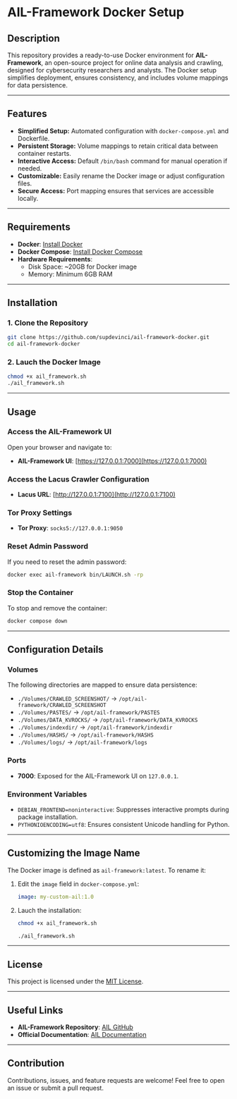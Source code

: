 
# AIL-Framework Docker Setup

## Description
This repository provides a ready-to-use Docker environment for **AIL-Framework**, an open-source project for online data analysis and crawling, designed for cybersecurity researchers and analysts. The Docker setup simplifies deployment, ensures consistency, and includes volume mappings for data persistence.

---

## Features
- **Simplified Setup:** Automated configuration with `docker-compose.yml` and Dockerfile.
- **Persistent Storage:** Volume mappings to retain critical data between container restarts.
- **Interactive Access:** Default `/bin/bash` command for manual operation if needed.
- **Customizable:** Easily rename the Docker image or adjust configuration files.
- **Secure Access:** Port mapping ensures that services are accessible locally.

---

## Requirements
- **Docker**: [Install Docker](https://docs.docker.com/get-docker/)
- **Docker Compose**: [Install Docker Compose](https://docs.docker.com/compose/install/)
- **Hardware Requirements**:
  - Disk Space: ~20GB for Docker image
  - Memory: Minimum 6GB RAM

---

## Installation

### 1. Clone the Repository
```bash
git clone https://github.com/supdevinci/ail-framework-docker.git
cd ail-framework-docker
```

### 2. Lauch the Docker Image
```bash
chmod +x ail_framework.sh
./ail_framework.sh
```

---

## Usage

### Access the AIL-Framework UI
Open your browser and navigate to:
- **AIL-Framework UI**: [https://127.0.0.1:7000](https://127.0.0.1:7000)

### Access the Lacus Crawler Configuration
- **Lacus URL**: [http://127.0.0.1:7100](http://127.0.0.1:7100)

### Tor Proxy Settings
- **Tor Proxy**: `socks5://127.0.0.1:9050`

### Reset Admin Password
If you need to reset the admin password:
```bash
docker exec ail-framework bin/LAUNCH.sh -rp
```

### Stop the Container
To stop and remove the container:
```bash
docker compose down
```

---

## Configuration Details

### Volumes
The following directories are mapped to ensure data persistence:
- `./Volumes/CRAWLED_SCREENSHOT/` → `/opt/ail-framework/CRAWLED_SCREENSHOT`
- `./Volumes/PASTES/` → `/opt/ail-framework/PASTES`
- `./Volumes/DATA_KVROCKS/` → `/opt/ail-framework/DATA_KVROCKS`
- `./Volumes/indexdir/` → `/opt/ail-framework/indexdir`
- `./Volumes/HASHS/` → `/opt/ail-framework/HASHS`
- `./Volumes/logs/` → `/opt/ail-framework/logs`

### Ports
- **7000**: Exposed for the AIL-Framework UI on `127.0.0.1`.

### Environment Variables
- `DEBIAN_FRONTEND=noninteractive`: Suppresses interactive prompts during package installation.
- `PYTHONIOENCODING=utf8`: Ensures consistent Unicode handling for Python.

---

## Customizing the Image Name
The Docker image is defined as `ail-framework:latest`. To rename it:
1. Edit the `image` field in `docker-compose.yml`:
   ```yaml
   image: my-custom-ail:1.0
   ```
2. Lauch the installation:
   ```bash
   chmod +x ail_framework.sh
   ```
   ```bash
   ./ail_framework.sh 
   ```

---

## License
This project is licensed under the [MIT License](LICENSE).

---

## Useful Links
- **AIL-Framework Repository**: [AIL GitHub](https://github.com/ail-project/ail-framework)
- **Official Documentation**: [AIL Documentation](https://ail-project.github.io)

---

## Contribution
Contributions, issues, and feature requests are welcome! Feel free to open an issue or submit a pull request.
